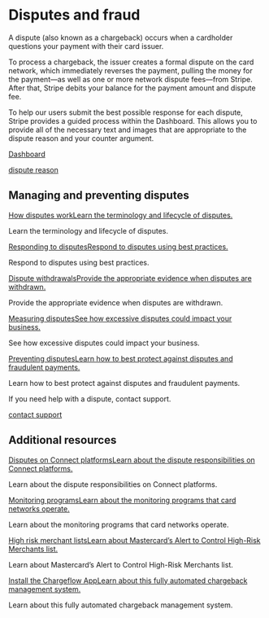 # Disputes and fraud

A dispute (also known as a chargeback) occurs when a cardholder questions your payment with their card issuer.

To process a chargeback, the issuer creates a formal dispute on the card network, which immediately reverses the payment, pulling the money for the payment—as well as one or more network dispute fees—from Stripe. After that, Stripe debits your balance for the payment amount and dispute fee.

To help our users submit the best possible response for each dispute, Stripe provides a guided process within the Dashboard. This allows you to provide all of the necessary text and images that are appropriate to the dispute reason and your counter argument.

[Dashboard](https://dashboard.stripe.com/test/disputes)

[dispute reason](/disputes/categories)

## Managing and preventing disputes

[How disputes workLearn the terminology and lifecycle of disputes.](/disputes/how-disputes-work)

Learn the terminology and lifecycle of disputes.

[Responding to disputesRespond to disputes using best practices.](/disputes/responding)

Respond to disputes using best practices.

[Dispute withdrawalsProvide the appropriate evidence when disputes are withdrawn.](/disputes/withdrawing)

Provide the appropriate evidence when disputes are withdrawn.

[Measuring disputesSee how excessive disputes could impact your business.](/disputes/measuring)

See how excessive disputes could impact your business.

[Preventing disputesLearn how to best protect against disputes and fraudulent payments.](/disputes/prevention)

Learn how to best protect against disputes and fraudulent payments.

If you need help with a dispute, contact support.

[contact support](https://support.stripe.com/contact)

## Additional resources

[Disputes on Connect platformsLearn about the dispute responsibilities on Connect platforms.](/disputes/connect)

Learn about the dispute responsibilities on Connect platforms.

[Monitoring programsLearn about the monitoring programs that card networks operate.](/disputes/monitoring-programs)

Learn about the monitoring programs that card networks operate.

[High risk merchant listsLearn about Mastercard’s Alert to Control High-Risk Merchants list.](/disputes/match)

Learn about Mastercard’s Alert to Control High-Risk Merchants list.

[Install the Chargeflow AppLearn about this fully automated chargeback management system.](https://marketplace.stripe.com/apps/chargeflow)

Learn about this fully automated chargeback management system.
